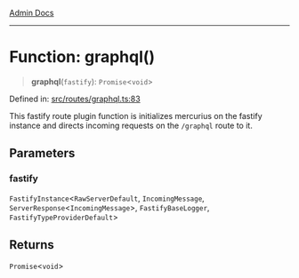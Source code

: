 [Admin Docs](/)

***

# Function: graphql()

> **graphql**(`fastify`): `Promise`\<`void`\>

Defined in: [src/routes/graphql.ts:83](https://github.com/syedali237/talawa-api/blob/691786dc98e76819737c41ef0af34983792105fd/src/routes/graphql.ts#L83)

This fastify route plugin function is initializes mercurius on the fastify instance and directs incoming requests on the `/graphql` route to it.

## Parameters

### fastify

`FastifyInstance`\<`RawServerDefault`, `IncomingMessage`, `ServerResponse`\<`IncomingMessage`\>, `FastifyBaseLogger`, `FastifyTypeProviderDefault`\>

## Returns

`Promise`\<`void`\>
